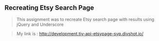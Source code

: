 ## Recreating Etsy Search Page

>This assignment was to recreate Etsy search page with results using jQuery and Underscore

> My link is : http://development.tiy-api-etsypage-syp.divshot.io/


